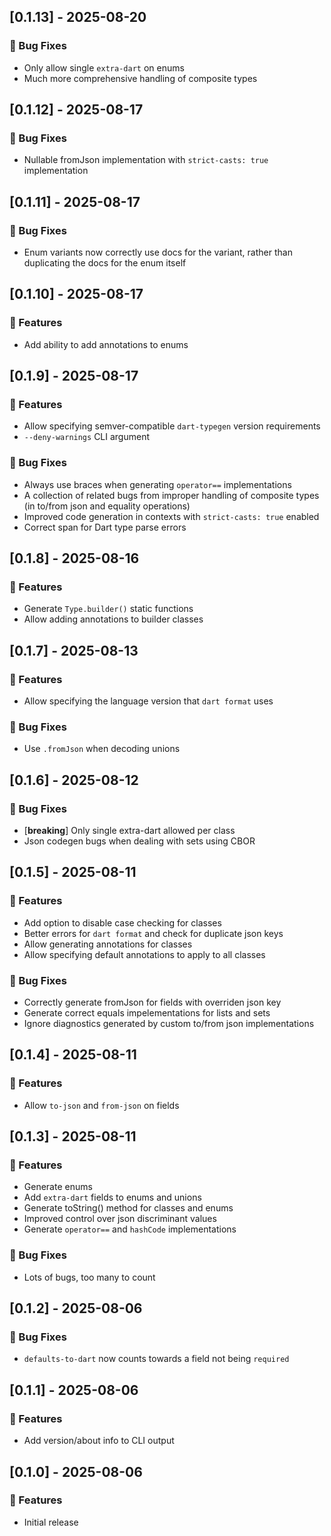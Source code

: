 ## [0.1.13] - 2025-08-20

### 🐛 Bug Fixes

- Only allow single `extra-dart` on enums
- Much more comprehensive handling of composite types
## [0.1.12] - 2025-08-17

### 🐛 Bug Fixes

- Nullable fromJson implementation with `strict-casts: true` implementation
## [0.1.11] - 2025-08-17

### 🐛 Bug Fixes

- Enum variants now correctly use docs for the variant, rather than duplicating the docs for the enum itself
## [0.1.10] - 2025-08-17

### 🚀 Features

- Add ability to add annotations to enums
## [0.1.9] - 2025-08-17

### 🚀 Features

- Allow specifying semver-compatible `dart-typegen` version requirements
- `--deny-warnings` CLI argument

### 🐛 Bug Fixes

- Always use braces when generating `operator==` implementations
- A collection of related bugs from improper handling of composite types (in to/from json and equality operations)
- Improved code generation in contexts with `strict-casts: true` enabled
- Correct span for Dart type parse errors
## [0.1.8] - 2025-08-16

### 🚀 Features

- Generate `Type.builder()` static functions
- Allow adding annotations to builder classes
## [0.1.7] - 2025-08-13

### 🚀 Features

- Allow specifying the language version that `dart format` uses

### 🐛 Bug Fixes

- Use `.fromJson` when decoding unions
## [0.1.6] - 2025-08-12

### 🐛 Bug Fixes

- [**breaking**] Only single extra-dart allowed per class
- Json codegen bugs when dealing with sets using CBOR
## [0.1.5] - 2025-08-11

### 🚀 Features

- Add option to disable case checking for classes
- Better errors for `dart format` and check for duplicate json keys
- Allow generating annotations for classes
- Allow specifying default annotations to apply to all classes

### 🐛 Bug Fixes

- Correctly generate fromJson for fields with overriden json key
- Generate correct equals impelementations for lists and sets
- Ignore diagnostics generated by custom to/from json implementations
## [0.1.4] - 2025-08-11

### 🚀 Features

- Allow `to-json` and `from-json` on fields
## [0.1.3] - 2025-08-11

### 🚀 Features

- Generate enums
- Add `extra-dart` fields to enums and unions
- Generate toString() method for classes and enums
- Improved control over json discriminant values
- Generate `operator==` and `hashCode` implementations

### 🐛 Bug Fixes

- Lots of bugs, too many to count
## [0.1.2] - 2025-08-06

### 🐛 Bug Fixes

- `defaults-to-dart` now counts towards a field not being `required`
## [0.1.1] - 2025-08-06

### 🚀 Features

- Add version/about info to CLI output
## [0.1.0] - 2025-08-06

### 🚀 Features

- Initial release
